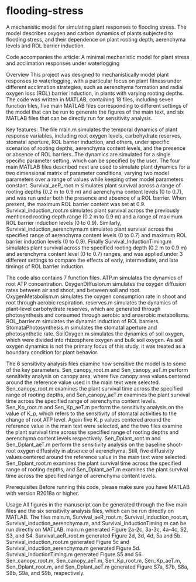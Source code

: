# flooding-stress
A mechanistic model for simulating plant responses to flooding stress. The model describes oxygen and carbon dynamics of plants subjected to flooding stress, and their dependence on plant rooting depth, aerenchyma levels and ROL barrier induction.

Code accompanies the article:
A minimal mechanistic model for plant stress and acclimation responses under waterlogging

Overview
This project was designed to mechanistically model plant responses to waterlogging, with a particular focus on plant fitness under different acclimation strategies, such as aerenchyma formation and radial oxygen loss (ROL) barrier induction, in plants with varying rooting depths. The code was written in MATLAB, containing 18 files, including seven function files, five main MATLAB files corresponding to different settings of the model that can be run to generate the figures of the main text, and six MATLAB files that can be directly run for sensitivity analysis.

Key features:
The file main.m simulates the temporal dynamics of plant response variables, including root oxygen levels, carbohydrate reserves, stomatal aperture, ROL barrier induction, and others, under specific scenarios of rooting depths, aerenchyma content levels, and the presence or absence of ROL barriers. The dynamics are simulated for a single specific parameter setting, which can be specified by the user.
The four main MATLAB files described next are used to simulate plant dynamics for a two dimensional matrix of parameter conditions, varying two model parameters over a range of values while keeping other model parameters constant. Survival_aeR_root.m simulates plant survival across a range of rooting depths (0.2 m to 0.9 m) and aerenchyma content levels (0 to 0.7), and was run under both the presence and absence of a ROL barrier. When present, the maximum ROL barrier content was set at 0.9. Survival_induction_root.m simulates plant survival across the previously mentioned rooting depth range (0.2 m to 0.9 m) and a range of maximum ROL barrier induction levels (0 to 0.9). Similarly, Survival_induction_aerenchyma.m simulates plant survival across the specified range of aerenchyma content levels (0 to 0.7) and maximum ROL barrier induction levels (0 to 0.9). Finally Survival_InductionTiming.m simulates plant survival across the specified rooting depth (0.2 m to 0.9 m) and aerenchyma content level (0 to 0.7) ranges, and was applied under 3 different settings to compare the effects of early, intermediate, and late timings of ROL barrier induction.

The code also contains 7 function files. ATP.m simulates the dynamics of root ATP concentration. OxygenDiffusion.m simulates the oxygen diffusion rates between air and shoot, and between soil and root. OxygenMetabolism.m simulates the oxygen consumption rate in shoot and root through aerobic respiration. reserves.m simulates the dynamics of plant-level carbohydrate reserves, which are generated through photosynthesis and consumed through aerobic and anaerobic metabolisms. ROL_barrier.m simulates the dynamic induction of ROL barriers. StomataPhotosynthesis.m simulates the stomatal aperture and photosynthetic rate. SoilOxygen.m simulates the dynamics of soil oxygen, which were divided into rhizosphere oxygen and bulk soil oxygen. As soil oxygen dynamics is not the primary focus of this study, it was treated as a boundary condition for plant behavior. 

The 6 sensitivity analysis files examine how sensitive the model is to some of the key parameters.  Sen_canopy_root.m and Sen_canopy_aeT.m perform sensitivity analysis on canopy area, where five canopy area values centered around the reference value used in the main text were selected. Sen_canopy_root.m examines the plant survival time across the specified range of rooting depths, and Sen_canopy_aeT.m examines the plant survival time across the specified range of aerenchyma content levels. Sen_Kp_root.m and Sen_Kp_aeT.m perform the sensitivity analysis on the value of K_p, which refers to the sensitivity of stomatal activities to the change of root ATP level. Again five K_p values centered around the reference value in the main text were selected, and the two files examine the plant survival time across the specified range of rooting depths and aerenchyma content levels respectively. Sen_Dplant_root.m and Sen_Dplant_aeT.m perform the sensitivity analysis on the baseline shoot-root oxygen diffusivity in absence of aerenchyma. Still, five diffusivity values centered around the reference value in the main text were selected. Sen_Dplant_root.m examines the plant survival time across the specified range of rooting depths, and Sen_Dplant_aeT.m examines the plant survival time across the specified range of aerenchyma content levels.


Prerequisites
Before running this code, please make sure you have MATLAB with version R2018a or higher.

Usage
All figures in the manuscript can be generated through the five main files and the six sensitivity analysis files, which can be run directly on MATLAB. The files main.m, Survival_aeR_root.m, Survival_induction_root.m, Survival_induction_aerenchyma.m, and Survival_InductionTiming.m can be run directly on MATLAB. main.m generated Figure 2a-2c, 3a-3c, 4a-4c, S2, S3, and S4. Survival_aeR_root.m generated Figure 2d, 3d, 4d, 5a and 5b. Survival_induction_root.m generated Figure 5c and Survival_induction_aerenchyma.m generated Figure 5d. Survival_InductionTiming.m generated Figure S5 and S6. Sen_canopy_root.m, Sen_canopy_aeT.m, Sen_Kp_root.m, Sen_Kp_aeT.m, Sen_Dplant_root.m, and Sen_Dplant_aeT.m generated Figure S7a, S7b, S8a, S8b, S9a, and S9b, respectively.


